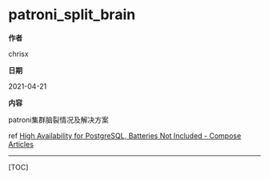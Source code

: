 
# patroni_split_brain

**作者**

chrisx

**日期**

2021-04-21

**内容**

patroni集群脑裂情况及解决方案

ref [High Availability for PostgreSQL, Batteries Not Included - Compose Articles](https://www.compose.com/articles/high-availability-for-postgresql-batteries-not-included/)

----

[TOC]


